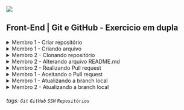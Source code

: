 ![](./assets/hd-header.png)

## Front-End | Git e GitHub - Exercicio em dupla

<details>
  <summary>Membro 1 - Criar repositório</summary>
  
  - Passo 1: Acessar seu GitHub
  - Passo 2: Criar um repositório público com o seguinte nome "exercicio-git-hub"
  - Passo 3: Selecionar a opção `ssh` e copiar o link do repositório 
  - Passo 3: Clonar o repositório no seu computador utilizando o comando abaixo:
    ```bash
    git clone <link do repositório>
    ```
    
</details>

<details>
  <summary>Membro 1 - Criando arquivo </summary>
  
  - Passo 1: Criar um arquivo `README.md` e colocar o seguinte conteúdo:
    ```markdown
    # Git e GitHub - Exercicios

    ### Confingurações do Git
    - git help
      > Lista de comandos do Git
    - git config --list
      > Lista de configurações do Git
    - git config --global user.name "Nome do usuário"
      > Configura o nome do usuário
    - git config --global user.email "Seu email"
      > Configura o email do usuário    
    ```
  - Passo 2: git add . para adicionar o arquivo
  - Passo 3: git commit -m "Mensagem" para salvar as alterações
  - Passo 4: git push origin main para enviar as alterações para o repositório remoto 

</details>

<details>
  <summary>Membro 2 - Clonando repositório </summary>

  - Passo 1: Acessar o repositório do membro 1
  - Passo 2: Escolher a opção `ssh` e copiar o link do repositório
  - Passo 3: Clonar o repositório no seu computador utilizando o comando abaixo:
    ```bash
    git clone <link do repositório>
    ```
  - Passo 4: Criar uma nova branch usando o comando abaixo:
    ```bash
    git checkout -b feature/comandos-basicos
    ``` 

  > OBS: O comando `git checkout -b` é usado para criar uma nova branch.
</details>

<details>
  <summary>Membro 2 - Alterando arquivo README.md</summary>

  - Passo 1: Adicione esse conteudo no `README.md`, colocando abaixo do existente.
    ```markdown
    ### Comandos básicos do Git
    - git init
      > Inicializa um repositório local
    - git clone <link-do-repositorio>
      > Clona um repositório remoto
    - git status
      > Mostra o status do repositório
    - git add .
      > Adiciona todos os arquivos do diretório atual ao repositório
    - git commit -m "Mensagem"
    > Salva as alterações no repositório
    - git push origin master  
    > Envia as alterações para o repositório remoto
    ```
  - Passo 2: `git add .` para adicionar o arquivo
  - Passo 3: `git commit -m "Adicionado comandos basicos do git"` para salvar as alterações
  - Passo 4: `git push origin feature/comandos-basicos` para enviar as alterações para o repositório 
  remoto
</details>

<details>
  <summary>Membro 2 - Realizando Pull request</summary>
  
  > O Pull request é uma solicitação de mudanças para um repositório principal que é administrada pelo membro 1. O membro 1 é capaz de validar as alterações e realizar o `merge` do repositório principal.

  > Merge é o processo de unir duas ou mais branches, ou seja, juntar duas ou mais branches em uma única branch.

  - Passo 1: Acessar o repositório do membro 1
  - Passo 2: Vai selecionar a opção Pull Request
  - Passo 3: Depois clicar em `New pull request`, botão verde.
  - Passo 4: `base` e `head` são os repositórios que serão unidos.
    - base é o repositório principal, do membro 1
    - head é a branch do membro 2
  - Passo 5: Clicar em `Create pull request`
  - Passo 6: Adicionar um titulo e uma mensagem para o pull request
  - Passo 7: Clicar em `Create pull request` novamente
</details>

<details>
  <summary>Membro 1 - Aceitando o Pull request</summary>
  
  > Antes de aceitar o pull request, o membro 1 deve validar as alterações.

  > Essa validação é chamada de Code Review.

  - Code Review: 
    > É processo de validar as alterações feitas pelo membro 2. Podendo colocar comentários e aprovar ou rejeitar as alterações.

  - Passo 1: Acessar o repositório do membro 1
  - Passo 2: Vai selecionar a opção Pull Request
  - Passo 3: Selecionar o `Pull request` aberto pelo membro 2.
  - Passo 4: Realizar o Code Review
    - Adicionar comentários, caso necessário
    - Selecionar a opção `Approve` ou `Reject`      
</details>

<details>
  <summary>Membro 1 - Atualizando a branch local</summary>
  
  - git pull
    > Atualiza as alterações do repositório remoto para o repositório local

  - Passo 1: Fazer o checkout para a branch principal `main`
  - Passo 2: Executar o comando git pull no terminal
    ```bash
    git pull    
    ```
  - Passo 3: Verificar se as alterações aparecenram no repositório local
</details>

<details>
  <summary>Membro 2 - Atualizando a branch local</summary>
  
  - git checkout
    > Faz o checkout da branch local para a branch remota
    ```bach
    # branch local é a main
    git checkout <branch-local>
    ```
  - Passo 1: Fazer o checkout para a branch principal `main`
    ```bash
    git checkout main
    ```
  - Passo 2: Executar o comando git pull
    ```bash
    git pull
    ```
  - Passo 3: Verificar se as alterações aparecenram no repositório local
</details>

###### tags: `Git` `GitHub` `SSH` `Repositórios`